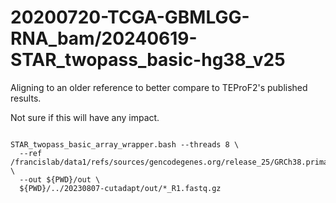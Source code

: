 
#	20200720-TCGA-GBMLGG-RNA_bam/20240619-STAR_twopass_basic-hg38_v25


Aligning to an older reference to better compare to TEProF2's published results.

Not sure if this will have any impact.



```

STAR_twopass_basic_array_wrapper.bash --threads 8 \
  --ref /francislab/data1/refs/sources/gencodegenes.org/release_25/GRCh38.primary_assembly.genome \
  --out ${PWD}/out \
  ${PWD}/../20230807-cutadapt/out/*_R1.fastq.gz

```


